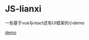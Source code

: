 # JS-lianxi
一些基于vue与react还有UI框架的小demo

[demo](http://LZGfei/JS-lianxi/blob/master/vue-去哪儿/index.html)
